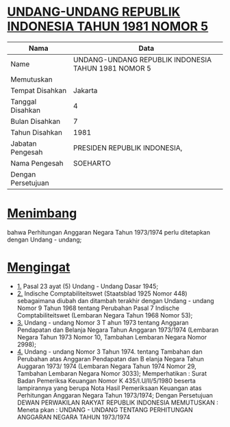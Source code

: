 # [UNDANG-UNDANG REPUBLIK INDONESIA TAHUN 1981 NOMOR 5](http://example.org/legal/document/uu/1981/5)

| Nama | Data |
| ------ | ----- |
|Name|UNDANG-UNDANG REPUBLIK INDONESIA TAHUN 1981 NOMOR 5|
|Memutuskan||
|Tempat Disahkan|Jakarta|
|Tanggal Disahkan|4|
|Bulan Disahkan|7|
|Tahun Disahkan|1981|
|Jabatan Pengesah|PRESIDEN REPUBLIK INDONESIA,|
|Nama Pengesah|SOEHARTO|
|Dengan Persetujuan||
# [Menimbang](http://example.org/legal/document/uu/1981/5/menimbang)
bahwa Perhitungan Anggaran Negara Tahun 1973/1974 perlu ditetapkan dengan Undang - undang;
# [Mengingat](http://example.org/legal/document/uu/1981/5/mengingat)

* [1.](http://example.org/legal/document/uu/1981/5/mengingat/point/0001) Pasal 23 ayat (5) Undang - Undang Dasar 1945;
* [2.](http://example.org/legal/document/uu/1981/5/mengingat/point/0002) Indische Comptabiliteitswet (Staatsblad 1925 Nomor 448) sebagaimana diubah dan ditambah terakhir dengan Undang - undang Nomor 9 Tahun 1968 tentang Perubahan Pasal 7 Indische Comptabiliteitswet (Lembaran Negara Tahun 1968 Nomor 53);
* [3.](http://example.org/legal/document/uu/1981/5/mengingat/point/0003) Undang - undang Nomor 3 T ahun 1973 tentang Anggaran Pendapatan dan Belanja Negara Tahun Anggaran 1973/1974 (Lembaran Negara Tahun 1973 Nomor 10, Tambahan Lembaran Negara Nomor 2998);
* [4.](http://example.org/legal/document/uu/1981/5/mengingat/point/0004) Undang - undang Nomor 3 Tahun 1974. tentang Tambahan dan Perubahan atas Anggaran Pendapatan dan B elanja Negara Tahun Auggaran 1973/ 1974 (Lembaran Negara Tahun 1974 Nomor 29, Tambahan Lembaran Negara Nomor 3033); Memperhatikan : Surat Badan Pemeriksa Keuangan Nomor K 435/I.U/II/5/1980 beserta lampirannya yang berupa Nota Hasil Pemeriksaan Keuangan atas Perhitungan Anggaran Negara Tahun 1973/1974; Dengan Persetujuan DEWAN PERWAKILAN RAKYAT REPUBLIK INDONESIA MEMUTUSKAN : Meneta pkan : UNDANG - UNDANG TENTANG PERHITUNGAN ANGGARAN NEGARA TAHUN 1973/1974